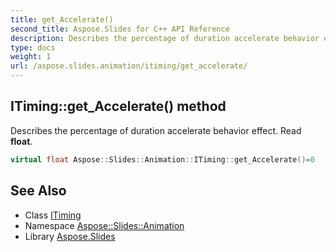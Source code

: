 ```yaml
---
title: get_Accelerate()
second_title: Aspose.Slides for C++ API Reference
description: Describes the percentage of duration accelerate behavior effect. Read float.
type: docs
weight: 1
url: /aspose.slides.animation/itiming/get_accelerate/
---
```

## ITiming::get_Accelerate() method


Describes the percentage of duration accelerate behavior effect. Read **float**.

```cpp
virtual float Aspose::Slides::Animation::ITiming::get_Accelerate()=0
```

## See Also

* Class [ITiming](../)
* Namespace [Aspose::Slides::Animation](../../)
* Library [Aspose.Slides](../../../)
